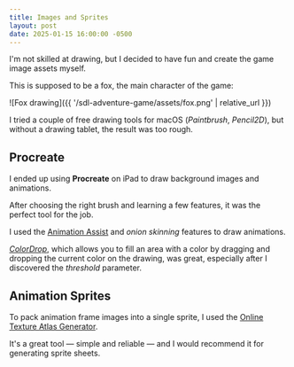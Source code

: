 ```yaml
---
title: Images and Sprites
layout: post
date: 2025-01-15 16:00:00 -0500
---
```


I'm not skilled at drawing, but I decided to have fun and create the game image assets myself.

This is supposed to be a fox, the main character of the game:

![Fox drawing]({{ '/sdl-adventure-game/assets/fox.png' | relative_url }})

I tried a couple of free drawing tools for macOS (*Paintbrush*, *Pencil2D*), but without a drawing tablet, the result was too rough.

## Procreate

I ended up using **Procreate** on iPad to draw background images and animations.

After choosing the right brush and learning a few features, it was the perfect tool for the job.

I used the [Animation Assist](https://help.procreate.com/procreate/handbook/animation/animation-interface) and *onion skinning* features to draw animations.

[*ColorDrop*](https://help.procreate.com/procreate/handbook/colors/colors-interface#hvd8ohyd0wa), which allows you to fill an area with a color by dragging and dropping the current color on the drawing, was great, especially after I discovered the *threshold* parameter.

## Animation Sprites

To pack animation frame images into a single sprite, I used the [Online Texture Atlas Generator](https://umesh-kc.itch.io/free-online-texture-packer-alternative).

It's a great tool — simple and reliable — and I would recommend it for generating sprite sheets.
